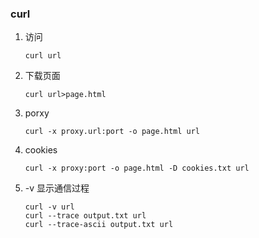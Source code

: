 ### curl

1. 访问

   ```
   curl url
   ```

2. 下载页面

   ```
   curl url>page.html
   ```

3. porxy

   ```
   curl -x proxy.url:port -o page.html url
   ```

4. cookies

   ```
   curl -x proxy:port -o page.html -D cookies.txt url
   ```

5. -v 显示通信过程

   ```
   curl -v url 
   curl --trace output.txt url
   curl --trace-ascii output.txt url
   ```

   